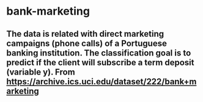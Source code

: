 # bank-marketing

## The data is related with direct marketing campaigns (phone calls) of a Portuguese banking institution. The classification goal is to predict if the client will subscribe a term deposit (variable y). From https://archive.ics.uci.edu/dataset/222/bank+marketing

